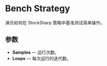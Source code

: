 # Bench Strategy

演示如何在 StockSharp 策略中基准测试简单操作。

## 参数
- **Samples** — 运行次数。
- **Loops** — 每次运行的迭代数。
